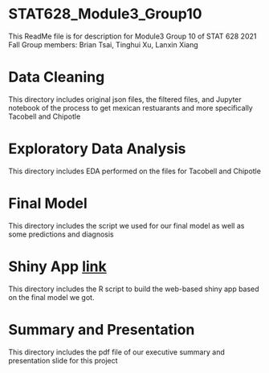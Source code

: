 # STAT628_Module3_Group10
This ReadMe file is for description for Module3 Group 10 of STAT 628 2021 Fall 
Group members: Brian Tsai, Tinghui Xu, Lanxin Xiang

# Data Cleaning
This directory includes original json files, the filtered files, and Jupyter notebook of the process to get mexican restuarants and more specifically Tacobell and Chipotle 

# Exploratory Data Analysis 
This directory includes EDA performed on the files for Tacobell and Chipotle



# Final Model 
This directory includes the script we used for our final model as well as some predictions and diagnosis   

# Shiny App [link](https://tinghuixu1114.shinyapps.io/)
This directory includes the R script to build the web-based shiny app based on the final model we got.

# Summary and Presentation
This directory includes the pdf file of our executive summary and presentation slide for this project
